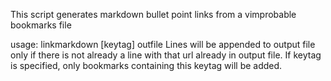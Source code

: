 This script generates markdown bullet point links from a vimprobable bookmarks file

usage:  linkmarkdown [keytag] outfile
Lines will be appended to output file only if there is not already a line with that url already in output file.
If keytag is specified, only bookmarks containing this keytag will be added.
